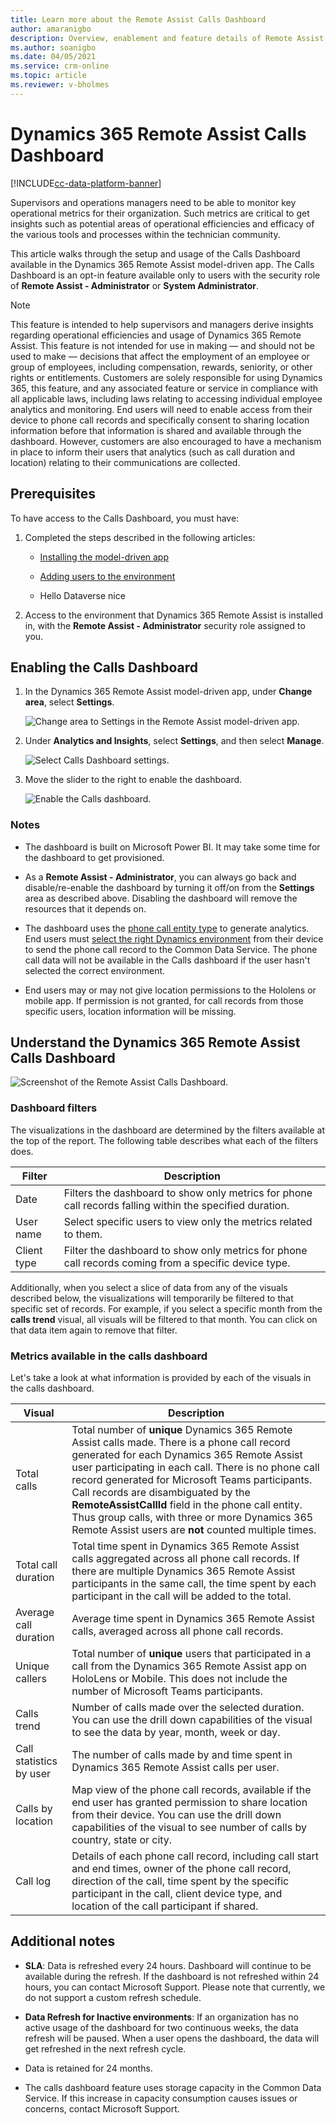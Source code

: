 ```yaml
---
title: Learn more about the Remote Assist Calls Dashboard
author: amaranigbo
description: Overview, enablement and feature details of Remote Assist Calls Dashboard
ms.author: soanigbo
ms.date: 04/05/2021
ms.service: crm-online
ms.topic: article
ms.reviewer: v-bholmes
---
```


# Dynamics 365 Remote Assist Calls Dashboard

[!INCLUDE[cc-data-platform-banner](../includes/cc-data-platform-banner.md)]

Supervisors and operations managers need to be able to monitor key operational metrics for their organization. Such metrics are critical to get insights such as potential areas of operational efficiencies and efficacy of the various tools and processes within the technician community.

This article walks through the setup and usage of the Calls Dashboard available in the Dynamics 365 Remote Assist model-driven app. The Calls Dashboard is an opt-in feature available only to users with the security role of **Remote Assist - Administrator** or **System Administrator**.

> [!Note]
> This feature is intended to help supervisors and managers derive insights regarding operational efficiencies and usage of Dynamics 365 Remote Assist. This feature is not intended for use in making — and should not be used to make — decisions that affect the employment of an employee or group of employees, including compensation, rewards, seniority, or other rights or entitlements. Customers are solely responsible for using Dynamics 365, this feature, and any associated feature or service in compliance with all applicable laws, including laws relating to accessing individual employee analytics and monitoring. End users will need to enable access from their device to phone call records and specifically consent to sharing location information before that information is shared and available through the dashboard. However, customers are also encouraged to have a mechanism in place to inform their users that analytics (such as call duration and location) relating to their communications are collected.

## Prerequisites

To have access to the Calls Dashboard, you must have:

1. Completed the steps described in the following articles:

    - [Installing the model-driven app](./ra-webapp-install.md)
    
    - [Adding users to the environment](./asset-capture-add-users.md#assign-dynamics-365-security-roles)
    
    - Hello Dataverse nice 

2. Access to the environment that Dynamics 365 Remote Assist is installed in, with the **Remote Assist - Administrator** security role assigned to you.

## Enabling the Calls Dashboard

1. In the Dynamics 365 Remote Assist model-driven app, under **Change area**, select **Settings**.

    ![Change area to Settings in the Remote Assist model-driven app](media/webapp-settings-selector.png).

2. Under **Analytics and Insights**, select **Settings**, and then select **Manage**.

    ![Select Calls Dashboard settings](media/CallsDashboardSettings.png).

3. Move the slider to the right to enable the dashboard.

    ![Enable the Calls dashboard](media/CallsDashboardEnable.png).

### Notes

- The dashboard is built on Microsoft Power BI. It may take some time for the dashboard to get provisioned.

- As a **Remote Assist - Administrator**, you can always go back and disable/re-enable the dashboard by turning it off/on from the **Settings** area as described above. Disabling the dashboard will remove the resources that it depends on.

- The dashboard uses the [phone call entity type](https://docs.microsoft.com/dynamics365/customer-engagement/web-api/phonecall) to generate analytics. End users must [select the right Dynamics environment](./asset-capture-add-users.md#selecting-the-right-environment-from-the-client-app) from their device to send the phone call record to the Common Data Service. The phone call data will not be available in the Calls dashboard if the user hasn't selected the correct environment.

- End users may or may not give location permissions to the Hololens or mobile app. If permission is not granted, for call records from those specific users, location information will be missing.

## Understand the Dynamics 365 Remote Assist Calls Dashboard

![Screenshot of the Remote Assist Calls Dashboard](media/CallsDashboardFull.png).

### Dashboard filters

The visualizations in the dashboard are determined by the filters available at the top of the report. The following table describes what each of the filters does.

| Filter | Description |
| --- | --- |
| Date | Filters the dashboard to show only metrics for phone call records falling within the specified duration. |
| User name | Select specific users to view only the metrics related to them. |
| Client type | Filter the dashboard to show only metrics for phone call records coming from a specific device type. |

Additionally, when you select a slice of data from any of the visuals described below, the visualizations will temporarily be filtered to that specific set of records. For example, if you select a specific month from the **calls trend** visual, all visuals will be filtered to that month. You can click on that data item again to remove that filter.

### Metrics available in the calls dashboard

Let's take a look at what information is provided by each of the visuals in the calls dashboard.

| Visual | Description |
| --- | --- |
| Total calls | Total number of **unique** Dynamics 365 Remote Assist calls made. There is a phone call record generated for each Dynamics 365 Remote Assist user participating in each call. There is no phone call record generated for Microsoft Teams participants. Call records are disambiguated by the **RemoteAssistCallId** field in the phone call entity. Thus group calls, with three or more Dynamics 365 Remote Assist users are **not** counted multiple times. |
| Total call duration | Total time spent in Dynamics 365 Remote Assist calls aggregated across all phone call records. If there are multiple Dynamics 365 Remote Assist participants in the same call, the time spent by each participant in the call will be added to the total. |
| Average call duration | Average time spent in Dynamics 365 Remote Assist calls, averaged across all phone call records. |
| Unique callers | Total number of **unique** users that participated in a call from the Dynamics 365 Remote Assist app on HoloLens or Mobile. This does not include the number of Microsoft Teams participants. |
| Calls trend | Number of calls made over the selected duration. You can use the drill down capabilities of the visual to see the data by year, month, week or day. |
| Call statistics by user | The number of calls made by and time spent in Dynamics 365 Remote Assist calls per user. |
| Calls by location | Map view of the phone call records, available if the end user has granted permission to share location from their device. You can use the drill down capabilities of the visual to see number of calls by country, state or city. |
| Call log | Details of each phone call record, including call start and end times, owner of the phone call record, direction of the call, time spent by the specific participant in the call, client device type, and location of the call participant if shared. |

## Additional notes

* **SLA**: Data is refreshed every 24 hours. Dashboard will continue to be available during the refresh. If the dashboard is not refreshed within 24 hours, you can contact Microsoft Support. Please note that currently, we do not support a custom refresh schedule.

* **Data Refresh for Inactive environments**: If an organization has no active usage of the dashboard for two continuous weeks, the data refresh will be paused. When a user opens the dashboard, the data will get refreshed in the next refresh cycle.

* Data is retained for 24 months.

* The calls dashboard feature uses storage capacity in the Common Data Service. If this increase in capacity consumption causes issues or concerns, contact Microsoft Support.
